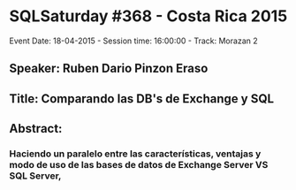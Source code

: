 # SQLSaturday #368 - Costa Rica 2015
Event Date: 18-04-2015 - Session time: 16:00:00 - Track: Morazan 2
## Speaker: Ruben Dario Pinzon Eraso
## Title: Comparando las DB's de Exchange y SQL
## Abstract:
### Haciendo un paralelo entre las características, ventajas y modo de uso de las bases de datos de Exchange Server VS  SQL Server,
